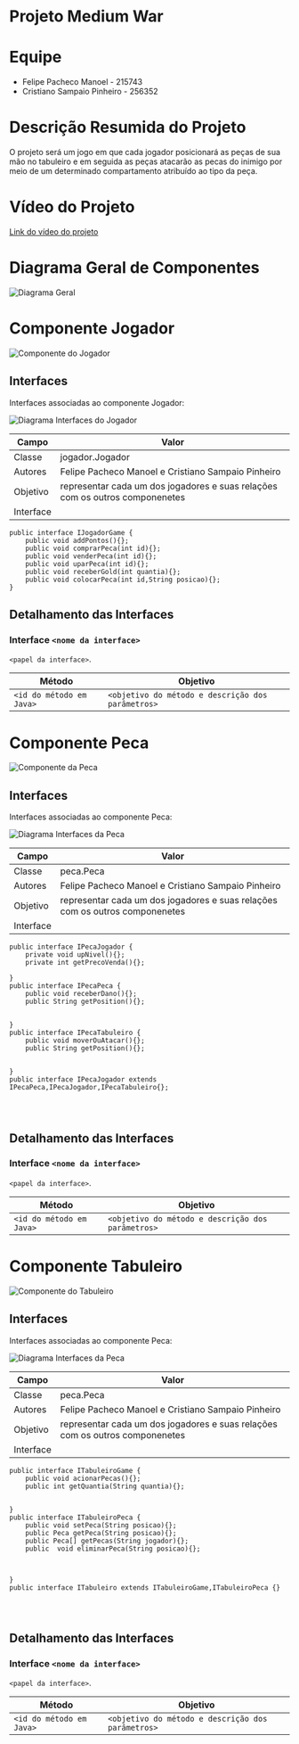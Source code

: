 
# Projeto Medium War

# Equipe
* Felipe Pacheco Manoel - 215743
* Cristiano Sampaio Pinheiro - 256352

# Descrição Resumida do Projeto
O projeto será um jogo em que cada jogador posicionará as peças de sua mão no tabuleiro e em seguida as peças atacarão as pecas do inimigo por meio de um determinado compartamento atribuído ao tipo da peça.

# Vídeo do Projeto
[Link do vídeo do projeto](https://drive.google.com/open?id=12WCLHbGfRfGYytHxSpNW-8KsJQpoNzBI)

# Diagrama Geral de Componentes
![Diagrama Geral](diagramageral.png)

# Componente Jogador

![Componente do Jogador](componentejogador.png)

## Interfaces

Interfaces associadas ao componente Jogador:

![Diagrama Interfaces do Jogador](interfacejogador.png)

Campo | Valor
----- | -----
Classe | jogador.Jogador
Autores | Felipe Pacheco Manoel e Cristiano Sampaio Pinheiro
Objetivo | representar cada um dos jogadores e suas relações com os outros componenetes
Interface | 
~~~
public interface IJogadorGame {
    public void addPontos(){};
    public void comprarPeca(int id){};
    public void venderPeca(int id){};
    public void uparPeca(int id){};
    public void receberGold(int quantia){};
    public void colocarPeca(int id,String posicao){};
}

~~~


## Detalhamento das Interfaces

### Interface `<nome da interface>`
`<papel da interface>`.

Método | Objetivo
-------| --------
`<id do método em Java>` | `<objetivo do método e descrição dos parâmetros>`

# Componente Peca

![Componente da Peca](componentepeca.png)

## Interfaces

Interfaces associadas ao componente Peca:

![Diagrama Interfaces da Peca](interfacepeca.png)

Campo | Valor
----- | -----
Classe | peca.Peca
Autores | Felipe Pacheco Manoel e Cristiano Sampaio Pinheiro
Objetivo | representar cada um dos jogadores e suas relações com os outros componenetes
Interface | 
~~~
public interface IPecaJogador {
    private void upNivel(){};
    private int getPrecoVenda(){};

}
public interface IPecaPeca {
    public void receberDano(){};    
    public String getPosition(){};


}
public interface IPecaTabuleiro {
    public void moverOuAtacar(){};
    public String getPosition(){};


}
public interface IPecaJogador extends IPecaPeca,IPecaJogador,IPecaTabuleiro{};




~~~


## Detalhamento das Interfaces

### Interface `<nome da interface>`
`<papel da interface>`.

Método | Objetivo
-------| --------
`<id do método em Java>` | `<objetivo do método e descrição dos parâmetros>`
# Componente Tabuleiro

![Componente do Tabuleiro](componentetabuleiro.png)

## Interfaces

Interfaces associadas ao componente Peca:

![Diagrama Interfaces da Peca](interfacetabuleiro.png)

Campo | Valor
----- | -----
Classe | peca.Peca
Autores | Felipe Pacheco Manoel e Cristiano Sampaio Pinheiro
Objetivo | representar cada um dos jogadores e suas relações com os outros componenetes
Interface | 
~~~
public interface ITabuleiroGame {
    public void acionarPecas(){};
    public int getQuantia(String quantia){};


}
public interface ITabuleiroPeca {
    public void setPeca(String posicao){};
    public Peca getPeca(String posicao){};
    public Peca[] getPecas(String jogador){};
    public  void eliminarPeca(String posicao){};



}
public interface ITabuleiro extends ITabuleiroGame,ITabuleiroPeca {}




~~~


## Detalhamento das Interfaces

### Interface `<nome da interface>`
`<papel da interface>`.

Método | Objetivo
-------| --------
`<id do método em Java>` | `<objetivo do método e descrição dos parâmetros>`



